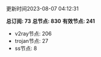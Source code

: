 更新时间2023-08-07 04:12:31

**总订阅: 73**
**总节点: 830**
**有效节点: 241**
- v2ray节点: 206
- trojan节点: 27
- ss节点: 8

